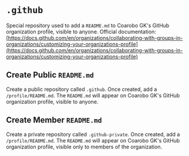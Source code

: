 # `.github`

Special repository used to add a `README.md` to Coarobo GK's GitHub organization profile, visible to anyone.
Official documentation: [https://docs.github.com/en/organizations/collaborating-with-groups-in-organizations/customizing-your-organizations-profile](https://docs.github.com/en/organizations/collaborating-with-groups-in-organizations/customizing-your-organizations-profile)

## Create Public `README.md`

Create a public repository called `.github`.
Once created, add a `/profile/README.md`.
The `README.md` will appear on Coarobo GK's GitHub organization profile, visible to anyone.

## Create Member `README.md`

Create a private repository called `.github-private`.
Once created, add a `/profile/README.md`.
The `README.md` will appear on Coarobo GK's GitHub organization profile, visible only to members of the organization.